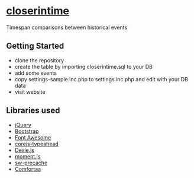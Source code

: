 [closerintime]
==================================
Timespan comparisons between historical events

<!-- section links -->

[closerintime]: https://closerinti.me

Getting Started
---------------
* clone the repository
* create the table by importing closerintime.sql to your DB
* add some events
* copy settings-sample.inc.php to settings.inc.php and edit with your DB data
* visit website

Libraries used
--------------
* [jQuery]
* [Bootstrap]
* [Font Awesome]
* [corejs-typeahead]
* [Dexie.js]
* [moment.js]
* [sw-precache]
* [Comfortaa]

<!-- section links -->
[jQuery]: https://jquery.com/
[Bootstrap]: http://getbootstrap.com/
[Font Awesome]: http://fontawesome.io/
[corejs-typeahead]: https://github.com/corejavascript/typeahead.js
[Dexie.js]: http://dexie.org/
[moment.js]: https://momentjs.com/
[sw-precache]: https://github.com/GoogleChrome/sw-precache
[Comfortaa]: http://www.dafont.com/it/comfortaa.font
